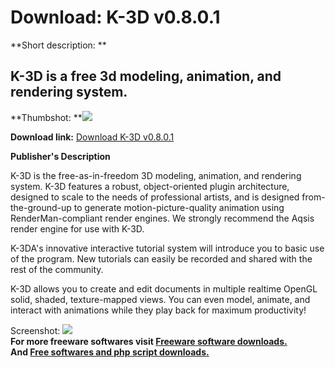 # Download: K-3D v0.8.0.1

**Short description: **

## K-3D is a free 3d modeling, animation, and rendering system.

  
**Thumbshot: **![](http://www.freewarefiles.com/screenshot/k3d_md.jpg)   
  
**Download link:** [Download K-3D v0.8.0.1](http://freesoftwares.boysofts.com/K-3D_program_21618.html)  
  

**Publisher's Description**  
  

K-3D is the free-as-in-freedom 3D modeling, animation, and rendering system.
K-3D features a robust, object-oriented plugin architecture, designed to scale
to the needs of professional artists, and is designed from-the-ground-up to
generate motion-picture-quality animation using RenderMan-compliant render
engines. We strongly recommend the Aqsis render engine for use with K-3D.

K-3DA's innovative interactive tutorial system will introduce you to basic use
of the program. New tutorials can easily be recorded and shared with the rest
of the community.

K-3D allows you to create and edit documents in multiple realtime OpenGL
solid, shaded, texture-mapped views. You can even model, animate, and interact
with animations while they play back for maximum productivity!

  
  
Screenshot: ![](http://www.freewarefiles.com/screenshot/k3d.jpg)  
**For more freeware softwares visit [Freeware software downloads.](http://freesoftwares.boysofts.com/)**   
**And [Free softwares and php script downloads.](http://www.boysofts.com/)**

